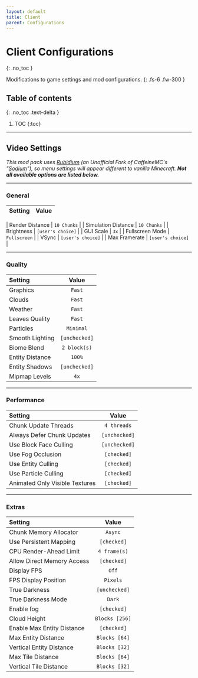 ```yaml
---
layout: default
title: Client
parent: Configurations
---
```


# Client Configurations
{: .no_toc }

Modifications to game settings and mod configurations.
{: .fs-6 .fw-300 }

## Table of contents
{: .no_toc .text-delta }

1. TOC
{:toc}
---

## Video Settings
*This mod pack uses [Rubidium](https://www.curseforge.com/minecraft/mc-mods/rubidium "Rubidium Curseforge") (an Unofficial Fork of CaffeineMC's "[Sodium](https://www.curseforge.com/minecraft/mc-mods/sodium "Sodium Curseforge")"), so menu settings will appear different to vanilla Minecraft. **Not all available options are listed below.***

---

### General
| Setting | Value |
|----------------|---------------|

| Render Distance | `10 Chunks` |
| Simulation Distance | `10 Chunks` |
| Brightness | `[user's choice]` |
| GUI Scale | `3x` |
| Fullscreen Mode | `Fullscreen` |
| VSync | `[user's choice]` |
| Max Framerate | `[user's choice]` |

---

### Quality
| Setting | Value |
|:----------------|:---------------:|
| Graphics | `Fast` |
| Clouds | `Fast` |
| Weather | `Fast` |
| Leaves Quality | `Fast` |
| Particles | `Minimal` |
| Smooth Lighting | `[unchecked]` |
| Biome Blend | `2 block(s)` |
| Entity Distance | `100%` |
| Entity Shadows | `[unchecked]` |
| Mipmap Levels | `4x` |

---

### Performance
| Setting | Value |
|:----------------|:---------------:|
| Chunk Update Threads | `4 threads` |
| Always Defer Chunk Updates | `[unchecked]` |
| Use Block Face Culling | `[unchecked]` |
| Use Fog Occlusion | `[checked]` |
| Use Entity Culling | `[checked]` |
| Use Particle Culling | `[checked]` |
| Animated Only Visible Textures | `[checked]` |

---

### Extras
| Setting                    | Value           |
|:---------------------------|:---------------:|
| Chunk Memory Allocator     | `Async`         |
| Use Persistent Mapping     | `[checked]`     |
| CPU Render-Ahead Limit     | `4 frame(s)`    |
| Allow Direct Memory Access | `[checked]`     |
| Display FPS                | `Off`           |
| FPS Display Position       | `Pixels`        |
| True Darkness              | `[unchecked]`   |
| True Darkness Mode         | `Dark`          |
| Enable fog                 | `[checked]`     |
| Cloud Height               | `Blocks [256]`  |
| Enable Max Entity Distance | `[checked]`     |
| Max Entity Distance        | `Blocks [64]`   |
| Vertical Entity Distance   | `Blocks [32]`   |
| Max Tile Distance          | `Blocks [64]`   |
| Vertical Tile Distance     | `Blocks [32]`   |